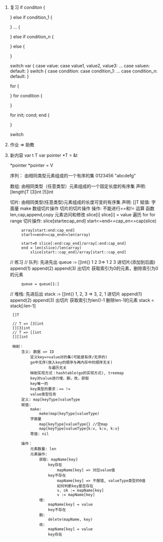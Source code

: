 1. 复习
    if conditon {

    } else if condition_1 {

    }
    ...
    {

    } else if condition_n {

    } else {

    }

    switch var {
        case value:
        case value1, value2, value3:
        ...
        case valuen:
        default:
    }
    switch {
        case condition:
        case condition_1:
        ...
        case condition_n:
        default:
    }


    for {

    }
    for condition {

    }

    for init; cond; end {

    }

    switch
2. 作业
    => 助教
3. 新内容
    var t T
    var pointer *T = &t

    *pointer
    *pointer = V

    序列： 由相同类型元素组成的一个有序的集
     0123456
    "abcdefg"

    数组: 由相同类型（任意类型）元素组成的一个固定长度的有序集
    声明: [length]T
         [3]int
         [5]int

    切片: 由相同类型(任意类型)元素组成的长度可变的有序集
    声明: []T
    赋值:
        字面量
        make
        数组切片操作
        切片的切片操作
    操作:
        不能进行==和!= 运算
        函数
            len,cap,append,copy
        元素访问和修改
            slice[i]
            slice[i] = value
        遍历
            for
            for range
        切片操作:
            slice[start:end:cap_end]
            start<=end<=cap_en<=cap(slice)

            array[start:end:cap_end]
            start<=end<=cap_end<=len(array)

            start=0 slice[:end:cap_end]/array[:end:cap_end]
            end = len(slice)/len(array)
                slice[start::cap_end]/array[start::cap_end]
    // 练习
    // 队列: 先进先出
        queue := []int{}
        1 2 3=> 1 2 3
        进切片(添加到后面)
            append(1)
            append(2)
            append(3)
        出切片
            获取索引为0的元素，删除索引为0的元素

            queue = queue[1:]
    // 堆栈: 先进后出
        stack := []int{}
        1, 2, 3 => 3, 2, 1
        进切片
            append(1)
            append(2)
            append(3)
        出切片
            获取索引为len()-1 删除len-1的元素
            stack = stack[:len-1]

        []T

        // T => [3]int
        [][3]int
        // T => []int
        [][]int

        映射：
            含义: 数据 => ID
                定义key=>value对的集(可能是有序/无序的)
                go中无序(放入key的顺序与再内存中的顺序无关)
                        与遍历无关
                映射实现方式：hashtable(go的实现方式), treemap
                key对value进行增，删，改，获取
                key唯一的
                key类型的要求：== !=
                value类型任务
            定义: map[keyType]valueType
            赋值:
                make:
                    make(map[keyType]valueType)
                字面量
                    map[keyType]valueType{} //空map
                    map[keyType]valueType{k:v, k:v, k:v}
                零值: nil

            操作：
                元素数量: len
                元素操作:
                    获取: mapName[key]
                        key存在
                            mapName[key] => 对应value值
                        key不存在
                            mapName[key] => 不报错, valueType类型的0值
                            如何判断key是否存在
                            v, ok := mapName[key]
                            v := mapName[key]
                    增:
                        mapName[key] = value
                        key不存在
                    删:
                        delete(mapName, key)
                    改:
                        mapName[key] = value
                        key存在